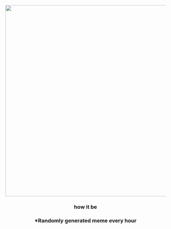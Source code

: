 <p align="center">
        <img src="https://i.redd.it/v34fneq6wwa91.jpg" width="600" height="600">
        </p>
        <h3 align="center">how it be</h3>
        <h3 align="center">*Randomly generated meme every hour</h3>
    